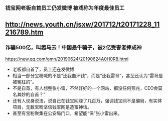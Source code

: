 ### 钱宝网老板自首员工仍发微博 被戏称为年度最佳员工
http://news.youth.cn/jsxw/201712/t20171228_11216789.htm
---
### 诈骗500亿，叫嚣马云！中国最牛骗子，被2亿受害者捧成神
https://new.qq.com/omn/20190624/20190624A0H0R8.html
- 老板都自首了，员工还在发微博
- 相当一部分宝粉喊的不是“还我血汗钱”，而是“还我雷哥”，甚至还认为“雷哥是被冤枉的”。
- 不是自首，有人想整张小雷，不然好好的一个网站，都没任何预兆，CEO会莫名其妙的自首？”
- 还有人现身说法，说自己在钱宝网赚了几百万，强调钱宝网不是骗局，有实体项目，无数宝粉坚信钱宝网是造富神话。
- 甚至有宝粉聚集在公安局门口，希望能“保”张小雷出来。
